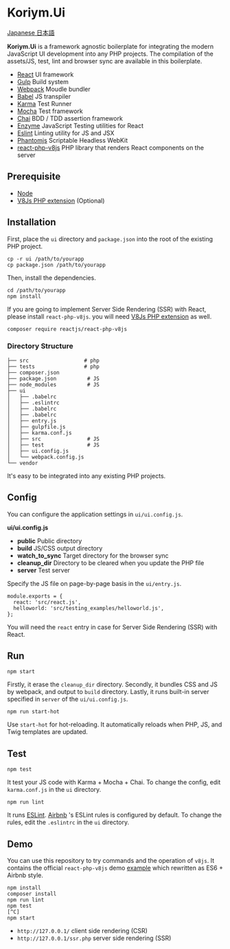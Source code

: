 # Koriym.Ui

[Japanese 日本語](README.ja.md)

**Koriym.Ui** is a framework agnostic boilerplate for integrating the modern JavaScript UI development into any PHP projects.
The compilation of the assets/JS, test, lint and browser sync are available in this boilerplate.

 * [React](https://facebook.github.io/react/) UI framework
 * [Gulp](http://gulpjs.com/) Build system
 * [Webpack](https://webpack.github.io/) Moudle bundler
 * [Babel](https://babeljs.io/) JS transpiler
 * [Karma](https://karma-runner.github.io/0.13/index.html) Test Runner
 * [Mocha](http://mochajs.org/) Test framework
 * [Chai](http://chaijs.com/) BDD / TDD assertion framework 
 * [Enzyme](https://github.com/airbnb/enzyme) JavaScript Testing utilities for React
 * [Eslint](http://eslint.org/) Linting utility for JS and JSX
 * [Phantomjs](http://phantomjs.org/) Scriptable Headless WebKit
 * [react-php-v8js](https://github.com/reactjs/react-php-v8js) PHP library that renders React components on the server

 
## Prerequisite

 * [Node](https://nodejs.org/en/)
 * [V8Js PHP extension](https://github.com/phpv8/v8js) (Optional)
 
## Installation

First, place the `ui` directory and `package.json` into the root of the existing PHP project.

```
cp -r ui /path/to/yourapp
cp package.json /path/to/yourapp
```

Then, install the dependencies.

```
cd /path/to/yourapp
npm install
```

If you are going to implement Server Side Rendering (SSR) with React, please install `react-php-v8js`.
you will need [V8Js PHP extension](https://github.com/phpv8/v8js) as well.

```
composer require reactjs/react-php-v8js
```
 
### Directory Structure
 
```
├── src                  # php
├── tests                # php
├── composer.json
├── package.json          # JS
├── node_modules          # JS
├── ui
│   ├── .babelrc
│   ├── .eslintrc
│   ├── .babelrc
│   ├── .babelrc
│   ├── entry.js
│   ├── gulpfile.js
│   ├── karma.conf.js
│   ├── src               # JS
│   ├── test              # JS
│   ├── ui.config.js
│   └── webpack.config.js
└── vendor
```

It's easy to be integrated into any existing PHP projects.

## Config

You can configure the application settings in `ui/ui.config.js`.

**ui/ui.config.js**

 * **public** Public directory
 * **build** JS/CSS output directory
 * **watch\_to\_sync** Target directory for the browser sync
 * **cleanup_dir** Directory to be cleared when you update the PHP file
 * **server** Test server

Specify the JS file on page-by-page basis in the `ui/entry.js`.

```
module.exports = {
  react: 'src/react.js',
  helloworld: 'src/testing_examples/helloworld.js',
};
```

You will need the `react` entry in case for Server Side Rendering (SSR) with React.

## Run

```
npm start
```

Firstly, it erase the `cleanup_dir` directory.
Secondly, it bundles CSS and JS by webpack, and output to `build` directory.
Lastly, it runs built-in server specified in `server` of the `ui/ui.config.js`.


```
npm run start-hot
```

Use `start-hot` for hot-reloading. It automatically reloads when PHP, JS, and Twig templates are updated.


## Test

```
npm test      
```

It test your JS code with Karma + Mocha + Chai. To change the config, edit `karma.conf.js` in the `ui` directory.


```
npm run lint
```

It runs [ESLint](http://eslint.org/). [Airbnb](http://mitsuruog.github.io/javascript-style-guide/) 's ESLint rules is configured by default. To change the rules, edit the `.eslintrc` in the `ui` directory.


## Demo

You can use this repository to try commands and the operation of `v8js`.
It contains the official `react-php-v8js` demo [example](https://github.com/reactjs/react-php-v8js/tree/master/example) which rewritten as ES6 + Airbnb style.

```
npm install
composer install
npm run lint
npm test
[^C]
npm start
```

 * `http://127.0.0.1/`        client side rendering (CSR)
 * `http://127.0.0.1/ssr.php` server side rendering (SSR)
